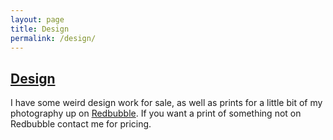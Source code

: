```yaml
---
layout: page
title: Design
permalink: /design/
---
```


## [Design](/design)
I have some weird design work for sale, as well as prints for a little bit of my photography up on [Redbubble](https://www.redbubble.com/people/danecd/shop). If you want a print of something not on Redbubble contact me for pricing.
